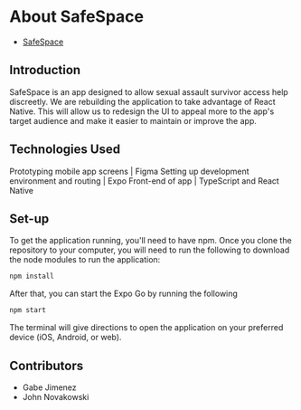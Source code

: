 # About SafeSpace
- [SafeSpace](https://safespace525.wixsite.com/home/about-us)

## Introduction
SafeSpace is an app designed to allow sexual assault survivor access help discreetly. We are rebuilding the application to take advantage of React Native. This will allow us to redesign the UI to appeal more to the app's target audience and make it easier to maintain or improve the app.

## Technologies Used
Prototyping mobile app screens | Figma
Setting up development environment and routing | Expo
Front-end of app | TypeScript and React Native

## Set-up
To get the application running, you'll need to have npm. Once you clone the repository to your computer, you will need to run the following to download the node modules to run the application:
```sh
npm install
```
After that, you can start the Expo Go by running the following
```sh
npm start
```
The terminal will give directions to open the application on your preferred device (iOS, Android, or web).


## Contributors
- Gabe Jimenez
- John Novakowski